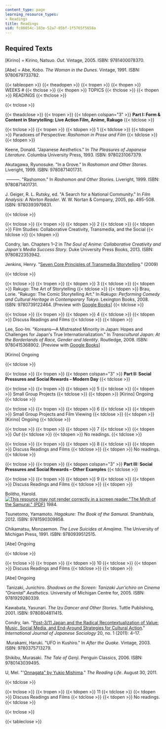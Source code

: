 ```yaml
---
content_type: page
learning_resource_types:
- Readings
title: Readings
uid: fc80854c-183e-52a7-05bf-1f5765f5658a
---
```


Required Texts
--------------

\[Kirino\] = Kirino, Natsuo. _Out_. Vintage, 2005. ISBN: 9781400078370.

\[Abe\] = Abe, Kobo. _The Woman in the Dunes_. Vintage, 1991. ISBN: 9780679733782.

{{< tableopen >}}
{{< theadopen >}}
{{< tropen >}}
{{< thopen >}}
WEEKS #
{{< thclose >}}
{{< thopen >}}
TOPICS
{{< thclose >}}
{{< thopen >}}
READINGS
{{< thclose >}}

{{< trclose >}}

{{< theadclose >}}
{{< tropen >}}
{{< tdopen colspan="3" >}}
**Part I: Form & Content in Storytelling: Live Action Film, Anime, Rakugo**
{{< tdclose >}}

{{< trclose >}}
{{< tropen >}}
{{< tdopen >}}
1
{{< tdclose >}}
{{< tdopen >}}
Paradoxes of Perspective: _Rashomon in Prose and Film_
{{< tdclose >}}
{{< tdopen >}}


Keene, Donald. "Japanese Aesthetics." In _The Pleasures of Japanese Literature_. Columbia University Press, 1993. ISBN: 9780231067379.

Akutagawa, Ryunosuke. "In a Grove." In _Rashomon and Other Stories_. Liveright, 1999. ISBN: 9780871401731.

 ———. "Rashomon." In _Rashomon and Other Stories_. Liveright, 1999. ISBN: 9780871401731.

J. Geiger, R. L. Rutsky, ed. "A Search for a National Community." In _Film Analysis: A Norton Reader_. W. W. Nortan & Company, 2005, pp. 495-508. ISBN: 9780393979831.


{{< tdclose >}}

{{< trclose >}}
{{< tropen >}}
{{< tdopen >}}
2
{{< tdclose >}}
{{< tdopen >}}
Film Studies: Collaborative Creativity, Transmedia, and the Social
{{< tdclose >}}
{{< tdopen >}}


Condry, Ian. Chapters 1–2 in _The Soul of Anime: Collaborative Creativity and Japan's Media Success Story_. Duke University Press Books, 2013. ISBN: 9780822353942. 

Jenkins, Henry. "[Seven Core Principles of Transmedia Storytelling](http://henryjenkins.org/2009/12/the_revenge_of_the_origami_uni.html)." (2009)


{{< tdclose >}}

{{< trclose >}}
{{< tropen >}}
{{< tdopen >}}
3
{{< tdclose >}}
{{< tdopen >}}
Rakugo: The Art of Storytelling
{{< tdclose >}}
{{< tdopen >}}
Brau, Lorie. "Rakugo: The Comic Storytelling Art." In _Rakugo: Performing Comedy and Cultural Heritage in Contemporary Tokyo_. Lexington Books, 2008. ISBN: 9780739122464. \[Preview with [Google Books](http://books.google.com/books?id=TUJ7AAAAQBAJ&pg=PAfrontcover)\]
{{< tdclose >}}

{{< trclose >}}
{{< tropen >}}
{{< tdopen >}}
4
{{< tdclose >}}
{{< tdopen >}}
Discuss Readings and Films
{{< tdclose >}}
{{< tdopen >}}


Lee, Soo-Im. "Koreans—A Mistreated Minority in Japan: Hopes and Challenges for Japan's True Internationalization." In _Transcultural Japan: At the Borderlands of Race, Gender and Identity_. Routledge, 2008. ISBN: 9780415368902. \[Preview with [Google Books](http://books.google.com/books?id=ZgWAAgAAQBAJ&pg=PAfrontcover)\]

\[Kirino\] Ongoing


{{< tdclose >}}

{{< trclose >}}
{{< tropen >}}
{{< tdopen colspan="3" >}}
**Part II: Social Pressures and Social Rewards – Modern Day**
{{< tdclose >}}

{{< trclose >}}
{{< tropen >}}
{{< tdopen >}}
5
{{< tdclose >}}
{{< tdopen >}}
Small Group Projects
{{< tdclose >}}
{{< tdopen >}}
\[Kirino\] Ongoing
{{< tdclose >}}

{{< trclose >}}
{{< tropen >}}
{{< tdopen >}}
6
{{< tdclose >}}
{{< tdopen >}}
Small Group Projects and Film Viewing
{{< tdclose >}}
{{< tdopen >}}
\[Kirino\] Ongoing
{{< tdclose >}}

{{< trclose >}}
{{< tropen >}}
{{< tdopen >}}
7
{{< tdclose >}}
{{< tdopen >}}
_Out_
{{< tdclose >}}
{{< tdopen >}}
No readings.
{{< tdclose >}}

{{< trclose >}}
{{< tropen >}}
{{< tdopen >}}
8
{{< tdclose >}}
{{< tdopen >}}
Discuss Readings and Films
{{< tdclose >}}
{{< tdopen >}}
No readings.
{{< tdclose >}}

{{< trclose >}}
{{< tropen >}}
{{< tdopen colspan="3" >}}
**Part III: Social Pressures and Social Rewards – Other Examples**
{{< tdclose >}}

{{< trclose >}}
{{< tropen >}}
{{< tdopen >}}
9
{{< tdclose >}}
{{< tdopen >}}
Discuss Readings and Films
{{< tdclose >}}
{{< tdopen >}}


Bolitho, Harold. [![This resource may not render correctly in a screen reader.](/images/inacessible.gif)"The Myth of the Samurai." (PDF)](https://alexy.asian.lsa.umich.edu/courses/readings/Bolitho_Myth%20of%20the%20Samurai.pdf) 1984.

Tsunetomo, Yamamoto. _Hagakure: The Book of the Samurai_. Shambhala, 2012. ISBN: 9781590309858.

Chikamatsu, Monzaemon. _The Love Suicides at Amajima_. The University of Michigan Press, 1991. ISBN: 9780939512515.

\[Abe\] Ongoing


{{< tdclose >}}

{{< trclose >}}
{{< tropen >}}
{{< tdopen >}}
10
{{< tdclose >}}
{{< tdopen >}}
Discuss Readings and Films
{{< tdclose >}}
{{< tdopen >}}


\[Abe\] Ongoing

 Tanizaki, Junichiro. _Shadows on the Screen: Tanizaki Jun'ichiro on Cinema "Oriental" Aesthetics_. University of Michigan Centre for, 2005. ISBN: 9781929280339. 

Kawabata, Yasunari. _The Izu Dancer and Other Stories_. Tuttle Publishing, 2001. ISBN: 9780804811415.

Condry, Ian. "[Post-3/11 Japan and the Radical Recontextualization of Value: Music, Social Media, and End-Around Strategies for Cultural Action](http://dx.doi.org/10.1111/j.1475-6781.2011.01144.x)." _International Journal of Japanese Sociology_ 20, no. 1 (2011): 4–17.

 Murakami, Haruki. "UFO in Kushiro." In _After the Quake_. Vintage, 2003. ISBN: 9780375713279.

Shikibu, Murasaki. _The Tale of Genji_. Penguin Classics, 2006. ISBN: 9780143039495.

U, Mel. "'[Onnagata" by Yukio Mishima](http://rereadinglives.blogspot.in/2011/08/onnagata-by-yukio-mishima.html)." _The Reading Life_. August 30, 2011.


{{< tdclose >}}

{{< trclose >}}
{{< tropen >}}
{{< tdopen >}}
11
{{< tdclose >}}
{{< tdopen >}}
Discuss Readings and Films
{{< tdclose >}}
{{< tdopen >}}
No readings.
{{< tdclose >}}

{{< trclose >}}

{{< tableclose >}}